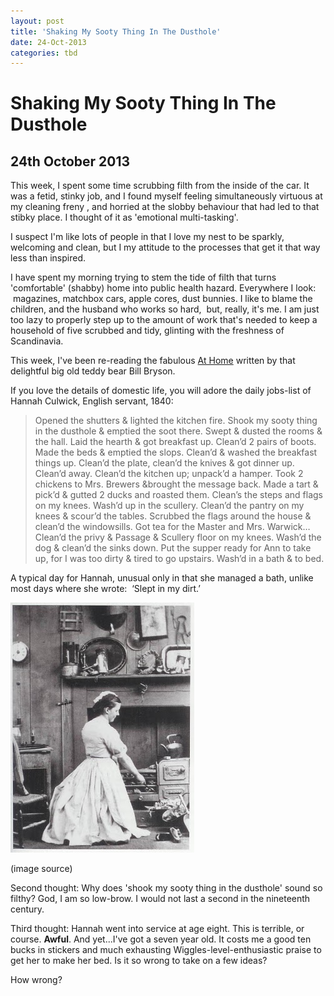 ```yaml
---
layout: post
title: 'Shaking My Sooty Thing In The Dusthole'
date: 24-Oct-2013
categories: tbd
---
```


# Shaking My Sooty Thing In The Dusthole

## 24th October 2013

This week,   I spent some time scrubbing filth from the inside of the car. It was a fetid,   stinky job,   and I found myself feeling simultaneously virtuous at my cleaning freny , and horried at the slobby behaviour that had led to that stibky place. I thought of it as 'emotional multi-tasking'.

I suspect I'm like lots of people in that I love my nest to be sparkly, welcoming and clean, but I my attitude to the processes that get it that way less than inspired.

 

 

<p  <img class="photo-horiz" src="/images/2013/10/4WScDl-300x300.jpg" /></p>

 

I have spent my morning trying to stem the tide of filth that turns 'comfortable' (shabby) home into public health hazard. Everywhere I look:  magazines, matchbox cars, apple cores, dust bunnies. I like to blame the children, and the husband who works so hard,  but, really, it's me. I am just too lazy to properly step up to the amount of work that's needed to keep a household of five scrubbed and tidy, glinting with the freshness of Scandinavia.

This week, I've been re-reading the fabulous <a href="http://www.goodreads.com/book/show/7507825-at-home">At Home</a> written by that delightful big old teddy bear Bill Bryson.

If you love the details of domestic life, you will adore the daily jobs-list of Hannah Culwick, English servant, 1840:

<blockquote>Opened the shutters &amp; lighted the kitchen fire. Shook my sooty thing in the dusthole &amp; emptied the soot there. Swept &amp; dusted the rooms &amp; the hall. Laid the hearth &amp; got breakfast up. Clean’d 2 pairs of boots. Made the beds &amp; emptied the slops. Clean’d &amp; washed the breakfast things up. Clean’d the plate, clean’d the knives &amp; got dinner up. Clean’d away. Clean’d the kitchen up; unpack’d a hamper. Took 2 chickens to Mrs. Brewers &amp;brought the message back. Made a tart &amp; pick’d &amp; gutted 2 ducks and roasted them. Clean’s the steps and flags on my knees. Wash’d up in the scullery. Clean’d the pantry on my knees &amp; scour’d the tables. Scrubbed the flags around the house &amp; clean’d the windowsills. Got tea for the Master and Mrs. Warwick…Clean’d the privy &amp; Passage &amp; Scullery floor on my knees. Wash’d the dog &amp; clean’d the sinks down. Put the supper ready for Ann to take up, for I was too dirty &amp; tired to go upstairs. Wash’d in a bath &amp; to bed.</blockquote>

A typical day for Hannah, unusual only in that she managed a bath, unlike most days where she wrote:  ‘Slept in my dirt.’

<img class="photo-horiz" src="/images/2013/10/Hannah-cleaning-the-grate.jpg" />

<p <a href="http://writingwomenshistory.blogspot.com.au/2010/06/hannah-cullwicks-stolen-love.html">(image source)</a></p>

<p First thought: God, what a soft, middle class fanny I am. I would not last a second in the nineteenth century.</p>

Second thought: Why does 'shook my sooty thing in the dusthole' sound so filthy? God, I am so low-brow. I would not last a second in the nineteenth century.

Third thought: Hannah went into service at age eight. This is terrible, or course. **Awful**. And yet...I've got a seven year old. It costs me a good ten bucks in stickers and much exhausting Wiggles-level-enthusiastic praise to get her to make her bed. Is it so wrong to take on a few ideas?

How wrong?

